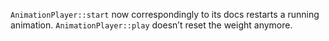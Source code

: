 `AnimationPlayer::start` now correspondingly to its docs restarts a running animation.
`AnimationPlayer::play` doesn’t reset the weight anymore.
